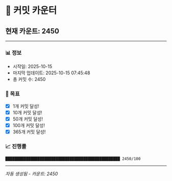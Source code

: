 # 🔢 커밋 카운터

## 현재 카운트: 2450

---

### 📊 정보
- 시작일: 2025-10-15
- 마지막 업데이트: 2025-10-15 07:45:48
- 총 커밋 수: 2450

### 🎯 목표
- [x] 1개 커밋 달성!
- [x] 10개 커밋 달성!
- [x] 50개 커밋 달성!
- [x] 100개 커밋 달성!
- [x] 365개 커밋 달성!

### 📈 진행률
```
██████████████████████████████████████████████████ 2450/100
```

---
*자동 생성됨 - 카운트: 2450*
